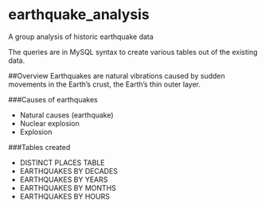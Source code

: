 # earthquake_analysis
A group analysis of historic earthquake data

The queries are in MySQL syntax to create various tables out of the existing data.

##Overview
Earthquakes are natural vibrations caused by sudden movements in the Earth’s crust, the Earth’s thin outer layer. 

###Causes of earthquakes 
- Natural causes (earthquake)
-	Nuclear explosion
-	Explosion

###Tables created
- DISTINCT PLACES TABLE
- EARTHQUAKES BY DECADES
- EARTHQUAKES BY YEARS
- EARTHQUAKES BY MONTHS
- EARTHQUAKES BY HOURS
